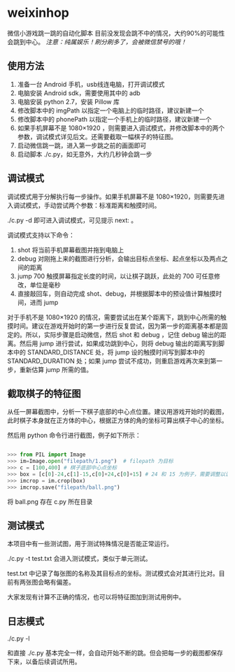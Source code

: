 # weixinhop
微信小游戏跳一跳的自动化脚本
目前没发现会跳不中的情况，大约90%的可能性会跳到中心。
*注意：纯属娱乐！刷分刷多了，会被微信禁号的哦！*

## 使用方法
1. 准备一台 Android 手机，usb线连电脑，打开调试模式
1. 电脑安装 Android sdk，需要使用其中的 adb
1. 电脑安装 python 2.7，安装 Pillow 库
1. 修改脚本中的 imgPath 以指定一个电脑上的临时路径，建议新建一个
1. 修改脚本中的 phonePath 以指定一个手机上的临时路径，建议新建一个
1. 如果手机屏幕不是 1080×1920 ，则需要进入调试模式，并修改脚本中的两个参数，调试模式详见后文。还需要截取一幅棋子的特征图。
1. 启动微信跳一跳，进入第一步跳之前的画面即可
1. 启动脚本 ./c.py，如无意外，大约几秒钟会跳一步

## 调试模式
调试模式用于分解执行每一步操作。如果手机屏幕不是 1080×1920，则需要先进入调试模式，手动尝试两个参数：标准距离和触摸时间。

./c.py -d 即可进入调试模式，可见提示 next: 。

调试模式支持以下命令：

1. shot 将当前手机屏幕截图并拖到电脑上
1. debug 对刚拖上来的截图进行分析，会输出目标点坐标、起点坐标以及两点之间的距离
1. jump 700 触摸屏幕指定长度的时间，以让棋子跳跃，此处的 700 可任意修改，单位是毫秒
1. 直接敲回车，则自动完成 shot、debug，并根据脚本中的预设值计算触摸时间，进而 jump

对于手机不是 1080×1920 的情况，需要尝试出在某个距离下，跳到中心所需的触摸时间。建议在游戏开始时的第一步进行反复尝试，因为第一步的距离基本都是固定的。所以，实际步骤是启动微信，然后 shot 和 debug ，记住 debug 输出的距离。然后用 jump 进行尝试，如果成功跳到中心，则将 debug 输出的距离写到脚本中的 STANDARD_DISTANCE 处，将 jump 设的触摸时间写到脚本中的 STANDARD_DURATION 处；如果 jump 尝试不成功，则重启游戏再次来到第一步，重新估算 jump 所需的值。

## 截取棋子的特征图

从任一屏幕截图中，分析一下棋子底部的中心点位置。建议用游戏开始时的截图，此时棋子本身就在正方体的中心，根据正方体的角的坐标可算出棋子中心的坐标。

然后用 python 命令行进行截图，例子如下所示：

``` python

>>> from PIL import Image
>>> im=Image.open("filepath/1.png")  # filepath 为目标
>>> c = [100,400] # 棋子底部中心点坐标
>>> box = [c[0]-24,c[1]-15,c[0]+24,c[0]+15] # 24 和 15 为例子，需要调整以让截出来的图完全在棋子内部
>>> imcrop = im.crop(box)
>>> imcrop.save("filepath/ball.png")

```

将 ball.png 存在 c.py 所在目录

## 测试模式
本项目中有一些测试图，用于测试特殊情况是否能正常运行。

./c.py -t test.txt 会进入测试模式，类似于单元测试。

test.txt 中记录了每张图的名称及其目标点的坐标。测试模式会对其进行比对。目前有两张图会略有偏差。

大家发现有计算不正确的情况，也可以将特征图加到测试用例中。

## 日志模式

./c.py -l

和直接 ./c.py 基本完全一样，会自动开始不断的跳。但会把每一步的截图都保存下来，以备后续调试所用。


